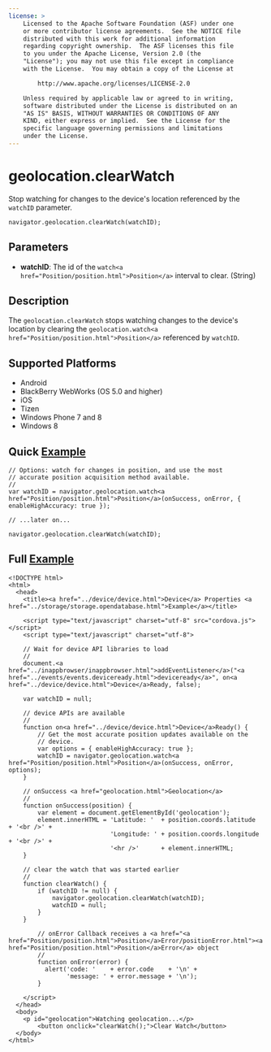 ```yaml
---
license: >
    Licensed to the Apache Software Foundation (ASF) under one
    or more contributor license agreements.  See the NOTICE file
    distributed with this work for additional information
    regarding copyright ownership.  The ASF licenses this file
    to you under the Apache License, Version 2.0 (the
    "License"); you may not use this file except in compliance
    with the License.  You may obtain a copy of the License at

        http://www.apache.org/licenses/LICENSE-2.0

    Unless required by applicable law or agreed to in writing,
    software distributed under the License is distributed on an
    "AS IS" BASIS, WITHOUT WARRANTIES OR CONDITIONS OF ANY
    KIND, either express or implied.  See the License for the
    specific language governing permissions and limitations
    under the License.
---
```


# geolocation.clearWatch

Stop watching for changes to the device's location referenced by the
`watchID` parameter.

    navigator.geolocation.clearWatch(watchID);

## Parameters

- __watchID__: The id of the `watch<a href="Position/position.html">Position</a>` interval to clear. (String)

## Description

The `geolocation.clearWatch` stops watching changes to the device's
location by clearing the `geolocation.watch<a href="Position/position.html">Position</a>` referenced by
`watchID`.

## Supported Platforms

- Android
- BlackBerry WebWorks (OS 5.0 and higher)
- iOS
- Tizen
- Windows Phone 7 and 8
- Windows 8

## Quick <a href="../storage/storage.opendatabase.html">Example</a>

    // Options: watch for changes in position, and use the most
    // accurate position acquisition method available.
    //
    var watchID = navigator.geolocation.watch<a href="Position/position.html">Position</a>(onSuccess, onError, { enableHighAccuracy: true });

    // ...later on...

    navigator.geolocation.clearWatch(watchID);

## Full <a href="../storage/storage.opendatabase.html">Example</a>

    <!DOCTYPE html>
    <html>
      <head>
        <title><a href="../device/device.html">Device</a> Properties <a href="../storage/storage.opendatabase.html">Example</a></title>

        <script type="text/javascript" charset="utf-8" src="cordova.js"></script>
        <script type="text/javascript" charset="utf-8">

        // Wait for device API libraries to load
        //
        document.<a href="../inappbrowser/inappbrowser.html">addEventListener</a>("<a href="../events/events.deviceready.html">deviceready</a>", on<a href="../device/device.html">Device</a>Ready, false);

        var watchID = null;

        // device APIs are available
        //
        function on<a href="../device/device.html">Device</a>Ready() {
            // Get the most accurate position updates available on the
            // device.
            var options = { enableHighAccuracy: true };
            watchID = navigator.geolocation.watch<a href="Position/position.html">Position</a>(onSuccess, onError, options);
        }

        // onSuccess <a href="geolocation.html">Geolocation</a>
        //
        function onSuccess(position) {
            var element = document.getElementById('geolocation');
            element.innerHTML = 'Latitude: '  + position.coords.latitude      + '<br />' +
                                'Longitude: ' + position.coords.longitude     + '<br />' +
                                '<hr />'      + element.innerHTML;
        }

        // clear the watch that was started earlier
        //
        function clearWatch() {
            if (watchID != null) {
                navigator.geolocation.clearWatch(watchID);
                watchID = null;
            }
        }

            // onError Callback receives a <a href="<a href="Position/position.html">Position</a>Error/positionError.html"><a href="Position/position.html">Position</a>Error</a> object
            //
            function onError(error) {
              alert('code: '    + error.code    + '\n' +
                    'message: ' + error.message + '\n');
            }

        </script>
      </head>
      <body>
        <p id="geolocation">Watching geolocation...</p>
            <button onclick="clearWatch();">Clear Watch</button>
      </body>
    </html>
